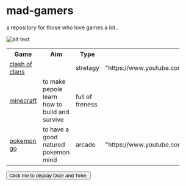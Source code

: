
# mad-gamers
a repository for those who love games a lot..

![alt text](https://logomakr.com/6cLQL4)

<table style="width:90%">
<th>Game</th>
    <th>Aim</th> 
    <th>Type</th>
    <th>videos</th>
  </tr>
  <tr>
<td><a href="https://clashofclans.com/">clash of clans</a></td>
    <td></td> 
    <td>stretagy</td>
    <td>"https://www.youtube.com/channel/UCSDMmlBoH5wJrKm82DpqXDA"</td>
  </tr>
  <tr>
    <td><a href="https://minecraft.net/en/">minecraft</a></td>
    <td>to make pepole learn how to build and survive</td>
    <td>full of freness</td>
    <td></td>
  </tr>
  <tr>
    <td><a href="http://www.pokemongo.com/en-au/pokemon/">pokemon go</a></td>
    <td>to have a good natured pokemon mind</td>
    <td>arcade</td>
    <td>"https://www.youtube.com/watch?v=LCaxzn0geyQ"</td>
    
  </tr>
</table>

<html>
<body>

<button type="button"
onclick="document.getElementById('demo').innerHTML = Date()">
Click me to display Date and Time.</button>

<p id="demo"></p>

</body>
</html>

